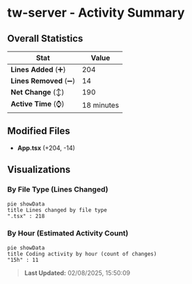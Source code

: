 # tw-server - Activity Summary 

## Overall Statistics

| Stat                   | Value                                                             |
| ---------------------- | ----------------------------------------------------------------- |
| **Lines Added** (➕)   | 204                                          |
| **Lines Removed** (➖) | 14                                        |
| **Net Change** (↕)    | 190                |
| **Active Time** (⌚)   | 18 minutes |


## Modified Files
- **App.tsx** (+204, -14)

## Visualizations

### By File Type (Lines Changed)

```mermaid
pie showData
title Lines changed by file type
".tsx" : 218
```

### By Hour (Estimated Activity Count)

```mermaid
pie showData
title Coding activity by hour (count of changes)
"15h" : 11
```


> **Last Updated:** 02/08/2025, 15:50:09